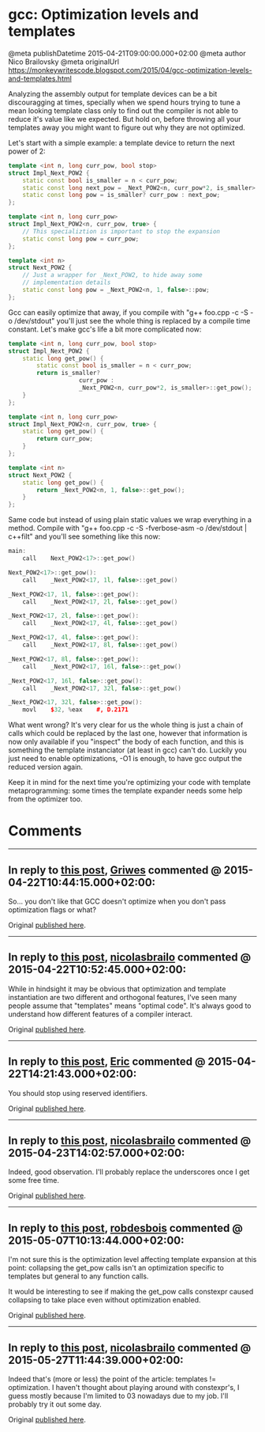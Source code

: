 # gcc: Optimization levels and templates

@meta publishDatetime 2015-04-21T09:00:00.000+02:00
@meta author Nico Brailovsky
@meta originalUrl https://monkeywritescode.blogspot.com/2015/04/gcc-optimization-levels-and-templates.html

Analyzing the assembly output for template devices can be a bit discouragging at times, specially when we spend hours trying to tune a mean looking template class only to find out the compiler is not able to reduce it's value like we expected. But hold on, before throwing all your templates away you might want to figure out why they are not optimized.

Let's start with a simple example: a template device to return the next power of 2:

```c++
template <int n, long curr_pow, bool stop>
struct Impl_Next_POW2 {
    static const bool is_smaller = n < curr_pow;
    static const long next_pow = _Next_POW2<n, curr_pow*2, is_smaller>::pow;
    static const long pow = is_smaller? curr_pow : next_pow;
};

template <int n, long curr_pow>
struct Impl_Next_POW2<n, curr_pow, true> {
    // This specializtion is important to stop the expansion
    static const long pow = curr_pow;
};

template <int n>
struct Next_POW2 {
    // Just a wrapper for _Next_POW2, to hide away some
    // implementation details
    static const long pow = _Next_POW2<n, 1, false>::pow;
};
```

Gcc can easily optimize that away, if you compile with "g++ foo.cpp -c -S -o /dev/stdout" you'll just see the whole thing is replaced by a compile time constant. Let's make gcc's life a bit more complicated now:

```c++
template <int n, long curr_pow, bool stop>
struct Impl_Next_POW2 {
    static long get_pow() {
        static const bool is_smaller = n < curr_pow;
        return is_smaller?
                    curr_pow :
                    _Next_POW2<n, curr_pow*2, is_smaller>::get_pow();
    }
};

template <int n, long curr_pow>
struct Impl_Next_POW2<n, curr_pow, true> {
    static long get_pow() {
        return curr_pow;
    }
};

template <int n>
struct Next_POW2 {
    static long get_pow() {
        return _Next_POW2<n, 1, false>::get_pow();
    }
};
```

Same code but instead of using plain static values we wrap everything in a method. Compile with "g++ foo.cpp -c -S -fverbose-asm -o /dev/stdout | c++filt" and you'll see something like this now:

```c++
main:
    call    Next_POW2<17>::get_pow()

Next_POW2<17>::get_pow():
    call    _Next_POW2<17, 1l, false>::get_pow()

_Next_POW2<17, 1l, false>::get_pow():
    call    _Next_POW2<17, 2l, false>::get_pow()

_Next_POW2<17, 2l, false>::get_pow():
    call    _Next_POW2<17, 4l, false>::get_pow()

_Next_POW2<17, 4l, false>::get_pow():
    call    _Next_POW2<17, 8l, false>::get_pow()

_Next_POW2<17, 8l, false>::get_pow():
    call    _Next_POW2<17, 16l, false>::get_pow()

_Next_POW2<17, 16l, false>::get_pow():
    call    _Next_POW2<17, 32l, false>::get_pow()

_Next_POW2<17, 32l, false>::get_pow():
    movl    $32, %eax    #, D.2171

```

What went wrong? It's very clear for us the whole thing is just a chain of calls which could be replaced by the last one, however that information is now only available if you "inspect" the body of each function, and this is something the template instanciator (at least in gcc) can't do. Luckily you just need to enable optimizations, -O1 is enough, to have gcc output the reduced version again.

Keep it in mind for the next time you're optimizing your code with template metaprogramming: some times the template expander needs some help from the optimizer too.


# Comments

---
## In reply to [this post](), [Griwes](/md_blog/youfoundadeadlink.md) commented @ 2015-04-22T10:44:15.000+02:00:

So... you don't like that GCC doesn't optimize when you don't pass optimization flags or what?

Original [published here](/md_blog/2015/0421_gccOptimizationlevelsandtemplates.md).

---
## In reply to [this post](), [nicolasbrailo](/md_blog) commented @ 2015-04-22T10:52:45.000+02:00:

While in hindsight it may be obvious that optimization and template instantiation are two different and orthogonal features, I've seen many people assume that "templates" means "optimal code". It's always good to understand how different features of a compiler interact.

Original [published here](/md_blog/2015/0421_gccOptimizationlevelsandtemplates.md).

---
## In reply to [this post](), [Eric]() commented @ 2015-04-22T14:21:43.000+02:00:

You should stop using reserved identifiers.

Original [published here](/md_blog/2015/0421_gccOptimizationlevelsandtemplates.md).

---
## In reply to [this post](), [nicolasbrailo](/md_blog) commented @ 2015-04-23T14:02:57.000+02:00:

Indeed, good observation. I'll probably replace the underscores once I get some free time.

Original [published here](/md_blog/2015/0421_gccOptimizationlevelsandtemplates.md).

---
## In reply to [this post](), [robdesbois](/md_blog/youfoundadeadlink.md) commented @ 2015-05-07T10:13:44.000+02:00:

I'm not sure this is the optimization level affecting template expansion at this point: collapsing the get\_pow calls isn't an optimization specific to templates but general to any function calls.

It would be interesting to see if making the get\_pow calls constexpr caused collapsing to take place even without optimization enabled.

Original [published here](/md_blog/2015/0421_gccOptimizationlevelsandtemplates.md).

---
## In reply to [this post](), [nicolasbrailo](/md_blog) commented @ 2015-05-27T11:44:39.000+02:00:

Indeed that's (more or less) the point of the article: templates != optimization. I haven't thought about playing around with constexpr's, I guess mostly because I'm limited to 03 nowadays due to my job. I'll probably try it out some day.

Original [published here](/md_blog/2015/0421_gccOptimizationlevelsandtemplates.md).
